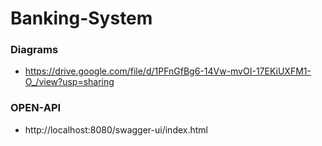 # Banking-System


### Diagrams
* https://drive.google.com/file/d/1PFnGfBg6-14Vw-mvOI-17EKiUXFM1-O_/view?usp=sharing

### OPEN-API
* http://localhost:8080/swagger-ui/index.html